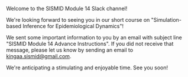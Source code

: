 Welcome to the SISMID Module 14 Slack channel!

We're looking forward to seeing you in our short course on "Simulation-based Inference for Epidemiological Dynamics"!

We sent some important information to you by an email with subject line "SISMID Module 14 Advance Instructions". If you did not receive that message, please let us know by sending an email to kingaa.sismid@gmail.com.

We're anticipating a stimulating and enjoyable time.  See you soon!
